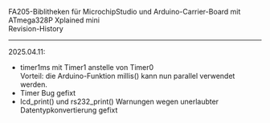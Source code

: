 FA205-Biblitheken für MicrochipStudio und Arduino-Carrier-Board mit ATmega328P Xplained mini<br>
Revision-History
**************************

2025.04.11:<br>
+ timer1ms mit Timer1 anstelle von Timer0<br>
  Vorteil: die Arduino-Funktion millis() kann nun parallel verwendet werden.<br>
+ Timer Bug gefixt<br>
+ lcd_print() und rs232_print() Warnungen wegen unerlaubter Datentypkonvertierung gefixt
